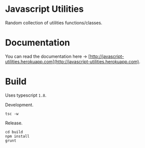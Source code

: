 Javascript Utilities
====================

Random collection of utilities functions/classes.


Documentation
=============

You can read the documentation here -> [http://javascript-utilities.herokuapp.com](http://javascript-utilities.herokuapp.com).


Build
=====

Uses typescript `1.8`.

Development.

    tsc -w

Release.

    cd build
    npm install
    grunt